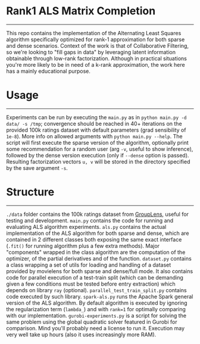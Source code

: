 # Rank1 ALS Matrix Completion
---
This repo contains the implementation of the Alternating Least Squares algorithm specifically optimized for rank-1 approximation for both sparse and dense scenarios.
Context of the work is that of Collaborative Filtering, so we're looking to "fill gaps in data" by leveraging latent information obtainable through low-rank factorization.
Although in practical situations you're more likely to be in need of a k-rank approximation, the work here has a mainly educational purpose.


# Usage
---
Experiments can be run by executing the `main.py` as in `python main.py -d data/ -s /tmp`; convergence should be reached in 40+ iterations on the provided 100k ratings dataset with default parameters (grad sensibility of `1e-8`). More info on allowed arguments with `python main.py --help`.
The script will first execute the sparse version of the algorithm, optionally print some recommendation for a random user (arg `-v`, useful to show inference), followed by the dense version execution (only if `--dense` option is passed).  
Resulting factorization vectors `u, v` will be stored in the directory specified by the save argument `-s`.


# Structure
---
`./data` folder contains the 100k ratings dataset from [GroupLens](https://grouplens.org/datasets/movielens/), useful for testing and development.
`main.py` contains the code for running and evaluating ALS algorithm experiments.
`als.py` contains the actual implementation of the ALS algorithm for both sparse and dense, which are contained in 2 different classes both exposing the same exact interface (`.fit()` for running algorithm plus a few extra methods). Major "components" wrapped in the class algorithm are the computation of the optimizer, of the partial derivatives and of the function. 
`dataset.py` contains a class wrapping a set of utils for loading and handling of a dataset provided by movielens for both sparse and dense/full mode. It also contains code for parallel execution of a test-train split (which can be demanding given a few conditions must be tested before entry extraction) which depends on library `ray` (optional).
`parallel_test_train_split.py` contains code executed by such library.
`spark-als.py` runs the Apache Spark general version of the ALS algorithm. By default algorithm is executed by ignoring the regularization term (`lambda_`) and with `rank=1` for optimally comparing with our implementation.
`gurobi-experiments.py` is a script for solving the same problem using the global quadratic solver featured in Gurobi for comparison. Mind you'll probably need a license to run it. Execution may very well take up hours (also it uses increasingly more RAM).   


